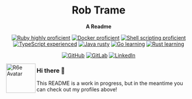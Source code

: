 <div align="center" style="text-align:center">
  
  # Rob Trame
  
  **A Readme**
  
  [![Ruby highly proficient](https://img.shields.io/badge/Ruby-proficient-brightgreen.svg?style=flat-square&logo=ruby)](https://github.com/r6e/) [![Docker proficient](https://img.shields.io/badge/Docker-proficient-green.svg?style=flat-square&logo=docker)](https://github.com/r6e/) [![Shell scripting proficient](https://img.shields.io/badge/Shell%20scripting-proficient-green.svg?style=flat-square&logo=gnu-bash)](https://github.com/r6e/) [![TypeScript experienced](https://img.shields.io/badge/TypeScript-intermediate-blue.svg?style=flat-square&logo=typescript)](https://github.com/r6e/) [![Java rusty](https://img.shields.io/badge/Java-rusty-orange.svg?style=flat-square&logo=java)](https://github.com/r6e/the_cat_factory-rails) [![Go learning](https://img.shields.io/badge/Go-learning-blueviolet.svg?style=flat-square&logo=go)](https://github.com/r6e/the_cat_factory-rails) [![Rust learning](https://img.shields.io/badge/Rust-learning-blueviolet.svg?style=flat-square&logo=rust)](https://github.com/r6e/the_cat_factory-rails)
  
  [![GitHub](https://img.shields.io/badge/_-GitHub-grey.svg?label=&style=plastic&logo=GitHub&color=181717)](https://www.github.com/r6e/) [![GitLab](https://img.shields.io/badge/_-GitLab-grey.svg?label=&style=plastic&logo=GitLab)](https://gitlab.com/r6e) [![LinkedIn](https://img.shields.io/badge/_-LinkedIn-grey.svg?label=&style=plastic&logo=linkedin&color=0077B5)](https://www.linkedin.com/in/rtrame/)
  
</div>

<img src="https://avatars2.githubusercontent.com/u/3004637?s=460&amp;u=09b6884f442fa9b7bb88ca8cdff647ab0cc945fc&amp;v=4" align="left"
     alt="R6e Avatar" width="80" height="80">

### Hi there 👋

This README is a work in progress, but in the meantime you can check out my profiles above!
